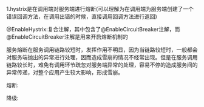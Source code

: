 1.hystrix是在调用端对服务端进行熔断(可以理解为在调用端为服务端创建了一个错误回调方法，在调用出错的时候，直接调用回调方法进行返回)

@EnableHystrix:复合注解，其中包含了@EnableCircuitBreaker注解，而@EnableCircuitBreaker注解是用来开启熔断机制的





服务熔断在服务调用链路较短时，发挥作用不明显，因为当链路较短时，一般都会对服务端抛出的异常进行处理，因而造成雪崩的情况不经常出现。但是在服务调用链路较长时，难免有调用环节疏忽对服务端异常的处理，容易不停的造成服务间的异常传递，对整个应用产生较大影响，形成雪崩。



熔断:



降级: